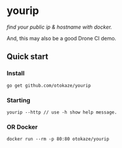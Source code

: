 # yourip
*find your public ip & hostname with docker.*

And, this may also be a good Drone CI demo.

## Quick start 
### Install
```shell
go get github.com/otokaze/yourip
```
### Starting
```shell
yourip --http // use -h show help message.
```
### OR Docker
```shell
docker run --rm -p 80:80 otokaze/yourip
```
